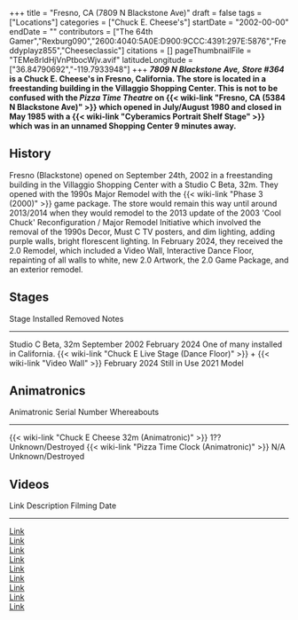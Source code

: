 +++
title = "Fresno, CA (7809 N Blackstone Ave)"
draft = false
tags = ["Locations"]
categories = ["Chuck E. Cheese's"]
startDate = "2002-00-00"
endDate = ""
contributors = ["The 64th Gamer","Rexburg090","2600:4040:5A0E:D900:9CCC:4391:297E:5876","Freddyplayz855","Cheeseclassic"]
citations = []
pageThumbnailFile = "TEMe8rldHjVnPtbocWjv.avif"
latitudeLongitude = ["36.84790692","-119.7933948"]
+++
***7809 N Blackstone Ave, Store #364* is a Chuck E. Cheese's in Fresno, California. The store is located in a freestanding building in the Villaggio Shopping Center.
This is not to be confused with the *Pizza Time Theatre* on {{< wiki-link "Fresno, CA (5384 N Blackstone Ave)" >}} which opened in July/August 1980 and closed in May 1985 with a {{< wiki-link "Cyberamics Portrait Shelf Stage" >}} which was in an unnamed Shopping Center 9 minutes away.**

## History

Fresno (Blackstone) opened on September 24th, 2002 in a freestanding building in the Villaggio Shopping Center with a Studio C Beta, 32m. They opened with the 1990s Major Remodel with the {{< wiki-link "Phase 3 (2000)" >}} game package. The store would remain this way until around 2013/2014 when they would remodel to the 2013 update of the 2003 'Cool Chuck' Reconfiguration / Major Remodel Initiative which involved the removal of the 1990s Decor, Must C TV posters, and dim lighting, adding purple walls, bright florescent lighting. In February 2024, they received the 2.0 Remodel, which included a Video Wall, Interactive Dance Floor, repainting of all walls to white, new 2.0 Artwork, the 2.0 Game Package, and an exterior remodel.

## Stages

  Stage                                                                                           Installed        Removed         Notes
  ----------------------------------------------------------------------------------------------- ---------------- --------------- --------------------------------------
  Studio C Beta, 32m                                                                              September 2002   February 2024   One of many installed in California.
  {{< wiki-link "Chuck E Live Stage (Dance Floor)" >}} + {{< wiki-link "Video Wall" >}}   February 2024    Still in Use    2021 Model

## Animatronics

  Animatronic                                                Serial Number   Whereabouts
  ---------------------------------------------------------- --------------- -------------------
  {{< wiki-link "Chuck E Cheese 32m (Animatronic)" >}}   1??             Unknown/Destroyed
  {{< wiki-link "Pizza Time Clock (Animatronic)" >}}     N/A             Unknown/Destroyed

## Videos

  Link                                                       Description   Filming Date
  ---------------------------------------------------------- ------------- --------------
  [Link](https://youtu.be/qzPPp2lZwF4?si=lOTQ1oYoKhOL_OFi)                 
  [Link](https://youtu.be/EPFlxj1E16k?feature=shared)                      
  [Link](https://youtu.be/_PH6qtUAgrk?si=KgdUjxNeZJFyNctS)                 
  [Link](https://youtu.be/89ukKysJKmI?si=yh76qreYJoabecP4)                 
  [Link](https://youtu.be/UetiNtv7New?si=1XV6qVBFUeRtnJIZ)                 
  [Link](https://youtu.be/amI99xujXeY?si=oJk-RCMsxK4pSC1O)                 
  [Link](https://youtu.be/6JPW3yQChRs?si=BMM9G8a_kng0zhbF)                 
  [Link](https://youtu.be/sAcYFWEj0dg?si=402lx-ymwszFLSZp)                 
  [Link](https://youtu.be/Qnr0eXCmy5A?si=snv3jQzkhWOENeff)                 
